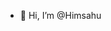- 👋 Hi, I’m @Himsahu

<!---
Himsahu/Himsahu is a ✨ special ✨ repository because its `README.md` (this file) appears on your GitHub profile.
You can click the Preview link to take a look at your changes.
--->
